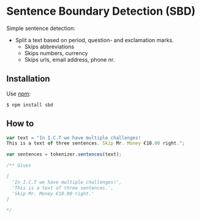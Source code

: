 # Sentence Boundary Detection (SBD)

Simple sentence detection:

* Split a text based on period, question- and exclamation marks.
    * Skips abbreviations
    * Skips numbers, currency
    * Skips urls, email address, phone nr.

## Installation

Use [npm](http://npmjs.org):

    $ npm install sbd


## How to

```javascript
var text = "In I.C.T we have multiple challenges!
This is a text of three sentences. Skip Mr. Money €10.00 right.";

var sentences = tokenizer.sentences(text);

/** Gives

[
  'In I.C.T we have multiple challenges!',
  'This is a text of three sentences.',
  'Skip Mr. Money €10.00 right.'
]

*/

```

